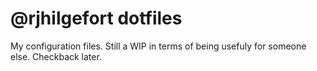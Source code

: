 @rjhilgefort dotfiles
=====================

My configuration files. Still a WIP in terms of being usefuly for someone else. Checkback later.
